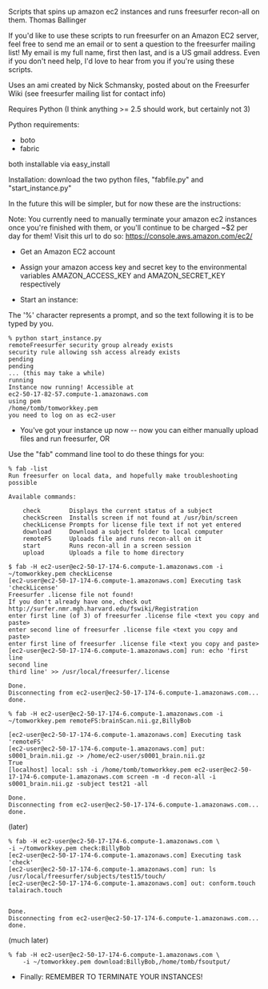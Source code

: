 Scripts that spins up amazon ec2 instances and runs freesurfer recon-all on them.
Thomas Ballinger

If you'd like to use these scripts to run freesurfer on an Amazon EC2 server, feel
free to send me an email or to sent a question to the freesurfer mailing list!
My email is my full name, first then last, and is a US gmail address.
Even if you don't need help, I'd love to hear from you if you're using these scripts.

Uses an ami created by Nick Schmansky, posted about on the Freesurfer Wiki
(see freesurfer mailing list for contact info)

Requires Python (I think anything >= 2.5 should work, but certainly not 3)

Python requirements:

* boto
* fabric

both installable via easy_install

Installation: download the two python files, "fabfile.py" and
"start_instance.py"

In the future this will be simpler, but for now these are the instructions:

Note: You currently need to manually terminate your amazon ec2 instances once 
you're finished with them, or you'll continue to be charged ~$2 per day
for them! Visit this url to do so:
https://console.aws.amazon.com/ec2/

* Get an Amazon EC2 account

* Assign your amazon access key and secret key to the environmental variables AMAZON_ACCESS_KEY and AMAZON_SECRET_KEY respectively

* Start an instance:

The '%' character represents a prompt, and so the text following it is to be
typed by you.


    % python start_instance.py
    remoteFreesurfer security group already exists
    security rule allowing ssh access already exists
    pending
    pending
    ... (this may take a while)
    running
    Instance now running! Accessible at
    ec2-50-17-82-57.compute-1.amazonaws.com
    using pem
    /home/tomb/tomworkkey.pem
    you need to log on as ec2-user

* You've got your instance up now --
now you can either manually upload files and run freesurfer, OR

Use the "fab" command line tool to do these things for you:

    % fab -list
    Run freesurfer on local data, and hopefully make troubleshooting possible

    Available commands:

        check        Displays the current status of a subject
        checkScreen  Installs screen if not found at /usr/bin/screen
        checkLicense Prompts for license file text if not yet entered
        download     Download a subject folder to local computer
        remoteFS     Uploads file and runs recon-all on it
        start        Runs recon-all in a screen session
        upload       Uploads a file to home directory

    $ fab -H ec2-user@ec2-50-17-174-6.compute-1.amazonaws.com -i ~/tomworkkey.pem checkLicense
    [ec2-user@ec2-50-17-174-6.compute-1.amazonaws.com] Executing task 'checkLicense'
    Freesurfer .license file not found!
    If you don't already have one, check out
    http://surfer.nmr.mgh.harvard.edu/fswiki/Registration
    enter first line (of 3) of freesurfer .license file <text you copy and paste>
    enter second line of freesurfer .license file <text you copy and paste>
    enter first line of freesurfer .license file <text you copy and paste>
    [ec2-user@ec2-50-17-174-6.compute-1.amazonaws.com] run: echo 'first line
    second line
    third line' >> /usr/local/freesurfer/.license

    Done.
    Disconnecting from ec2-user@ec2-50-17-174-6.compute-1.amazonaws.com... done.

    % fab -H ec2-user@ec2-50-17-174-6.compute-1.amazonaws.com -i ~/tomworkkey.pem remoteFS:brainScan.nii.gz,BillyBob
         
    [ec2-user@ec2-50-17-174-6.compute-1.amazonaws.com] Executing task 'remoteFS'
    [ec2-user@ec2-50-17-174-6.compute-1.amazonaws.com] put: s0001_brain.nii.gz -> /home/ec2-user/s0001_brain.nii.gz
    True
    [localhost] local: ssh -i /home/tomb/tomworkkey.pem ec2-user@ec2-50-17-174-6.compute-1.amazonaws.com screen -m -d recon-all -i s0001_brain.nii.gz -subject test21 -all

    Done.
    Disconnecting from ec2-user@ec2-50-17-174-6.compute-1.amazonaws.com... done.
    
(later)

    % fab -H ec2-user@ec2-50-17-174-6.compute-1.amazonaws.com \
    -i ~/tomworkkey.pem check:BillyBob
    [ec2-user@ec2-50-17-174-6.compute-1.amazonaws.com] Executing task 'check'
    [ec2-user@ec2-50-17-174-6.compute-1.amazonaws.com] run: ls /usr/local/freesurfer/subjects/test15/touch/
    [ec2-user@ec2-50-17-174-6.compute-1.amazonaws.com] out: conform.touch  talairach.touch


    Done.
    Disconnecting from ec2-user@ec2-50-17-174-6.compute-1.amazonaws.com... done.

(much later)

    % fab -H ec2-user@ec2-50-17-174-6.compute-1.amazonaws.com \
        -i ~/tomworkkey.pem download:BillyBob,/home/tomb/fsoutput/

* Finally: REMEMBER TO TERMINATE YOUR INSTANCES!
